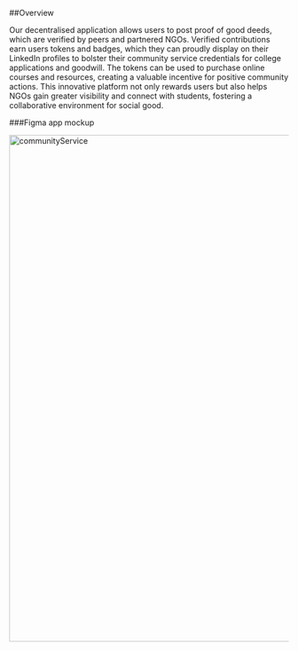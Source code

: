 ##Overview

Our decentralised application allows users to post proof of good deeds, which are verified by peers and partnered NGOs. Verified contributions earn users tokens and badges, which they can proudly display on their LinkedIn profiles to bolster their community service credentials for college applications and goodwill. The tokens can be used to purchase online courses and resources, creating a valuable incentive for positive community actions. This innovative platform not only rewards users but also helps NGOs gain greater visibility and connect with students, fostering a collaborative environment for social good.

###Figma app mockup 

<img width="914" alt="communityService" src="https://github.com/user-attachments/assets/2abcbb47-8032-4fbc-a958-c9559fe1a8e4">



